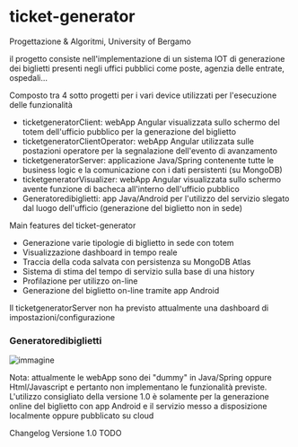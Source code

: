 # ticket-generator
Progettazione &amp; Algoritmi, University of Bergamo

il progetto consiste nell'implementazione di un sistema IOT di generazione dei biglietti presenti negli uffici pubblici come poste, agenzia delle entrate, ospedali...

Composto tra 4 sotto progetti per i vari device utilizzati per l'esecuzione delle funzionalità
* ticketgeneratorClient: webApp Angular visualizzata sullo schermo del totem dell'ufficio pubblico per la generazione del biglietto
* ticketgeneratorClientOperator: webApp Angular utilizzata sulle postazioni operatore per la segnalazione dell'evento di avanzamento
* ticketgeneratorServer: applicazione Java/Spring contenente tutte le business logic e la comunicazione con i dati persistenti (su MongoDB)
* ticketgeneratorVisualizer: webApp Angular visualizzata sullo schermo avente funzione di bacheca all'interno dell'ufficio pubblico
* Generatoredibiglietti: app Java/Android per l'utilizzo del servizio slegato dal luogo dell'ufficio (generazione del biglietto non in sede)

Main features del ticket-generator
* Generazione varie tipologie di biglietto in sede con totem
* Visualizzazione dashboard in tempo reale
* Traccia della coda salvata con persistenza su MongoDB Atlas
* Sistema di stima del tempo di servizio sulla base di una history
* Profilazione per utilizzo on-line
* Generazione del biglietto on-line tramite app Android

Il ticketgeneratorServer non ha previsto attualmente una dashboard di impostazioni/configurazione

### Generatoredibiglietti


![immagine](https://github.com/atusghen/ticket-generator/assets/39970186/0ee68bed-d2bc-4a8d-bcb6-a6cfe93354e1)

Nota: attualmente le webApp sono dei "dummy" in Java/Spring oppure Html/Javascript e pertanto non implementano le funzionalità previste. L'utilizzo consigliato della versione 1.0 è solamente per la generazione online del biglietto con app Android e il servizio messo a disposizione localmente oppure pubblicato su cloud


Changelog Versione 1.0
TODO


